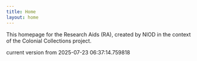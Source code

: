 ```yaml
---
title: Home
layout: home
---
```


This homepage for the Research Aids (RA), created by NIOD in the context of the Colonial Collections project. 


current version from 2025-07-23 06:37:14.759818